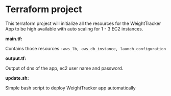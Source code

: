 # Terraform project

This terraform project will initialize all the resources for the WeightTracker App
to be high available with auto scaling for 1 - 3 EC2 instances.



**main.tf:**

Contains those resources : `aws_lb, aws_db_instance, launch_configuration` 

**output.tf:**

Output of dns of the app, ec2 user name and password.

**update.sh:**

Simple bash script to deploy WeightTracker app automatically


